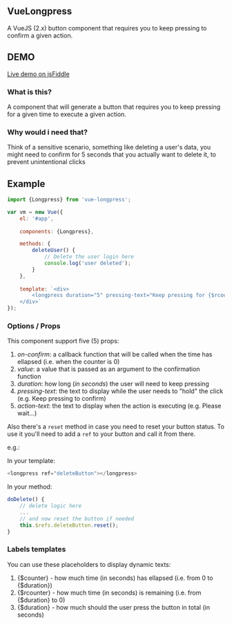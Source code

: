 ## VueLongpress

A VueJS (2.x) button component that requires you to keep pressing to confirm a given action.

## DEMO

[Live demo on jsFiddle](https://jsfiddle.net/qr9ykxpp/)

### What is this?

A component that will generate a button that requires you to keep pressing for a given time to execute a given action.

### Why would i need that?

Think of a sensitive scenario, something like deleting a user's data, you might need to confirm for 5 seconds that you actually want to delete it, to prevent unintentional clicks

## Example

```js
import {Longpress} from 'vue-longpress';

var vm = new Vue({
	el: '#app',
	
	components: {Longpress},

    methods: {
        deleteUser() {
            // Delete the user login here
            console.log('user deleted');
        }
    },
	
	template: `<div>
	    <longpress duration="5" pressing-text="Keep pressing for {$rcounter} seconds to delete" action-text="Deleting, please wait...">Click and hold to delete this user</longpress>
	</div>`
});
```

### Options / Props

This component support five (5) props:

1. *on-confirm*: a callback function that will be called when the time has ellapsed (i.e. when the counter is 0)
2. *value*: a value that is passed as an argument to the confirmation function
3. *duration*: how long (_in seconds_) the user will need to keep pressing
4. *pressing-text*: the text to display while the user needs to "hold" the click (e.g. Keep pressing to confirm)
5. *action-text*: the text to display when the action is executing (e.g. Please wait...)

Also there's a `reset` method in case you need to reset your button status. To use it you'll need to add a `ref` to your button and call it from there.

e.g.:

In your template:

```js
<longpress ref="deleteButton"></longpress>
```

In your method:

```js
doDelete() {
    // delete logic here
    ...
    // and now reset the button if needed
    this.$refs.deleteButton.reset();
}
```

### Labels templates

You can use these placeholders to display dynamic texts:

1. {$counter} - how much time (in seconds) has ellapsed (i.e. from 0 to {$duration})
2. {$rcounter} - how much time (in seconds) is remaining (i.e. from {$duration} to 0)
3. {$duration} - how much should the user press the button in total (in seconds)
